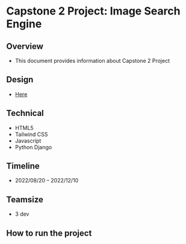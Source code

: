 # Capstone 2 Project: Image Search Engine

## Overview

- This document provides information about Capstone 2
  Project

## Design

- [Here](https://www.figma.com/file/kbA1ZaMh6lB8YNRHqMErIA/Image-Search-Engine_ISE?node-id=0%3A1)

## Technical

- HTML5
- Tailwind CSS
- Javascript
- Python Django

## Timeline

- 2022/08/20 – 2022/12/10

## Teamsize

- 3 dev

## How to run the project
